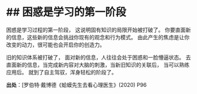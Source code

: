 # \## 困惑是学习的第一阶段

困惑是学习过程的第一阶段， 这说明固有知识的局限开始被打破了。
你要直面新的信息，这些新的信息会挑战你现有的观念和行为模式。 由此产生的焦虑是让你改变的动力，很可能也会开启你的创造力。

旧的知识体系被打破了， 面对新的信息，人往往会处于困惑和一脸懵逼状态。
去直面新的信息，当完成新内容对大脑的刺激，当新旧知识的关联后， 当可以熟练应用后。 就到了自主驾驭，浑身轻松的阶段了。



**出处**：[罗伯特·戴博德《蛤蟆先生去看心理医生》(2020) P96

